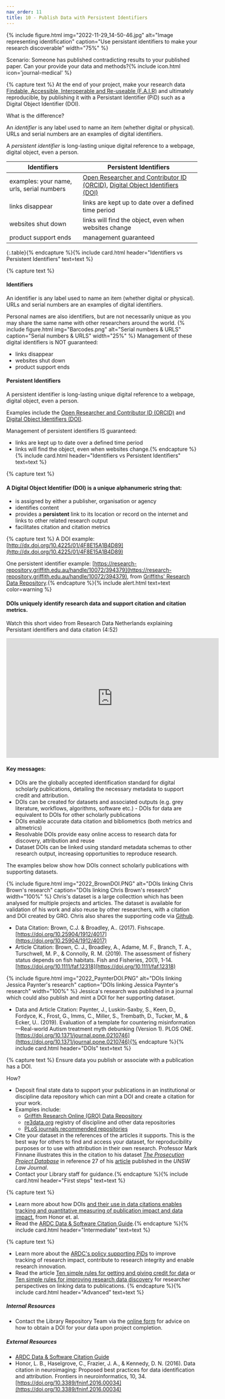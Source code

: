 ```yaml
---
nav_order: 11
title: 10 - Publish Data with Persistent Identifiers 
---
```


{% include figure.html img="2022-11-29_14-50-46.jpg" alt="Image representing identification" caption="Use persistant identifiers to make your research discoverable" width="75%" %}

<div class="p-3 mb-2 bg-secondary text-white">Scenario: Someone has published contradicting results to your published paper. Can your provide your data and methods?{% include icon.html icon='journal-medical' %}</div> 

{% capture text %}
At the end of your project, make your research data [Findable, Accessible, Interoperable and Re-useable (F.A.I.R)](https://ardc.edu.au/resource/fair-data/) and ultimately reproducible, by publishing it with a Persistant Identifier (PiD) such as a Digital Object Identifier (DOI).

What is the difference?

An *identifier* is any label used to name an item (whether digital or physical).  URLs and serial numbers are an examples of digital identifiers. 

A *persistent identifier* is long-lasting unique digital reference to a webpage, digital object, even a person.

| Identifiers | Persistent Identifiers |
| -----| ------|
| examples: your name, urls, serial numbers | [Open Researcher and Contributor ID (ORCID)](https://orcid.org/), [Digital Object Identifiers (DOI)](https://www.doi.org/) |
| links disappear | links are kept up to date over a defined time period |
| websites shut down |  links will find the object, even when websites change |
| product support ends | management guaranteed |
{:.table}{% endcapture %}{% include card.html header="Identifiers vs Persistent Identifiers" text=text %}


{% capture text %}
#### Identifiers

An identifier is any label used to name an item (whether digital or physical).  URLs and serial numbers are an examples of digital identifiers. 

Personal names are also identifiers, but are not necessarily unique as you may share the same name with other researchers around the world.
{% include figure.html img="Barcodes.png" alt="Serial numbers & URLS" caption="Serial numbers & URLS" width="25%" %}
Management of these digital identifiers is NOT guaranteed:

* links disappear
* websites shut down
* product support ends

#### Persistent Identifiers

A persistent identifier is long-lasting unique digital reference to a webpage, digital object, even a person.

Examples include the [Open Researcher and Contributor ID (ORCID)](https://orcid.org/) and [Digital Object Identifiers (DOI)](https://www.doi.org/).

Management of persistent identifiers IS guaranteed:

* links are kept up to date over a defined time period
* links will find the object, even when websites change.{% endcapture %}{% include card.html header="Identifiers vs Persistent Identifiers" text=text %}



{% capture text %}
#### A Digital Object Identifier (DOI) is a unique alphanumeric string that:

* is assigned by either a publisher, organisation or agency 
* identifies content
* provides a **persistent** link to its location or record on the internet and links to other related research output
* facilitates citation and citation metrics 

{% capture text %}
A DOI example: [http://dx.doi.org/10.4225/01/4F8E15A1B4D89](http://dx.doi.org/10.4225/01/4F8E15A1B4D89)

One persistent identifier example: [https://research-repository.griffith.edu.au/handle/10072/394379](https://research-repository.griffith.edu.au/handle/10072/394379), from [Griffiths' Research Data Repository](https://research-repository.griffith.edu.au/).{% endcapture %}{% include alert.html text=text color=warning %}

#### DOIs uniquely identify research data and support citation and citation metrics.

Watch this short video from Research Data Netherlands explaining Persistant identifiers and data citation (4:52) 

<iframe width="560" height="315" src="https://www.youtube.com/embed/PgqtiY7oZ6k" title="YouTube video player" frameborder="0" allow="accelerometer; autoplay; clipboard-write; encrypted-media; gyroscope; picture-in-picture" allowfullscreen></iframe>


#### Key messages:
* DOIs are the globally accepted identification standard for digital scholarly publications, detailing the necessary metadata to support credit and attribution.
* DOIs can be created for datasets and associated outputs (e.g. grey literature, workflows, algorithms, software etc.) - DOIs for data are equivalent to DOIs for other scholarly publications
* DOIs enable accurate data citation and bibliometrics (both metrics and altmetrics)
* Resolvable DOIs provide easy online access to research data for discovery, attribution and reuse
* Dataset DOIs can be linked using standard metadata schemas to other research output, increasing opportunities to reproduce research.

The examples below show how DOIs connect scholarly publications with supporting datasets.

{% include figure.html img="2022_BrownDOI.PNG" alt="DOIs linking Chris Brown's research" caption="DOIs linking Chris Brown's research" width="100%" %}
Chris's dataset is a large collecttion which has been analysed for multiple projects and articles. The dataset is available for validation of his work and also reuse by other researchers, with a citation and DOI created by GRO. Chris also shares the supporting code via [Github](https://github.com/cbrown5/fishscape/blob/master/data-raw/fish-hab-db_v1.csv).
* Data Citation: Brown, C.J. & Broadley, A.. (2017). Fishscape. [https://doi.org/10.25904/1912/4017](https://doi.org/10.25904/1912/4017)
* Article Citation: Brown, C. J., Broadley, A., Adame, M. F., Branch, T. A., Turschwell, M. P., & Connolly, R. M. (2019). The assessment of fishery status depends on fish habitats. Fish and Fisheries, 20(1), 1-14. [https://doi.org/10.1111/faf.12318](https://doi.org/10.1111/faf.12318)

{% include figure.html img="2022_PaynterDOI.PNG" alt="DOIs linking Jessica Paynter's research" caption="DOIs linking Jessica Paynter's research" width="100%" %}
Jessica's research was published in a journal which could also publish and mint a DOI for her supporting dataset.
* Data and Article Citation: Paynter, J., Luskin-Saxby, S., Keen, D., Fordyce, K., Frost, G., Imms, C., Miller, S., Trembath, D., Tucker, M., & Ecker, U.. (2019). Evaluation of a template for countering misinformation—Real-world Autism treatment myth debunking (Version 1). PLOS ONE. [https://doi.org/10.1371/journal.pone.0210746](https://doi.org/10.1371/journal.pone.0210746){% endcapture %}{% include card.html header="DOIs" text=text %}


{% capture text %}
Ensure data you publish or associate with a publication has a DOI. 

How?
* Deposit final state data to support your publications in an institutional or discipline data repository which can mint a DOI and create a citation for your work. 
* Examples include:
  * [Griffith Research Online (GRO) Data Repository](https://research-repository.griffith.edu.au/handle/10072/392600) 
  * [re3data.org](https://www.re3data.org/) registry of discipline and other data repositories
  * [PLoS journals recommended repositories](https://journals.plos.org/plosone/s/recommended-repositories)
* Cite your dataset in the references of the articles it supports.  This is the best way for others to find and access your dataset, for reproducibility purposes or to use with attribution in their own research. Professor Mark Finnane illustrates this in the citation to his dataset [*The Prosecution Project Database*](https://prosecutionproject.griffith.edu.au/dataverse/) in reference 27 of his [article](https://research-repository.griffith.edu.au/handle/10072/340488) published in the *UNSW Law Journal*.
* Contact your Library staff for guidance.{% endcapture %}{% include card.html header="First steps" text=text %}

{% capture text %}
* Learn more about how DOIs [and their use in data citations enables tracking and quantitative measuring of publication impact and data impact.](https://www.frontiersin.org/articles/10.3389/fninf.2016.00034/full) from Honor et. al.
* Read the [ARDC Data & Software Citation Guide](https://ardc.edu.au/resource/data-and-software-citation/).{% endcapture %}{% include card.html header="Intermediate" text=text %}

{% capture text %}
* Learn more about the [ARDC's policy supporting PiDs](https://ardc.edu.au/resource/ardc-persistent-identifiers-policy/) to improve tracking of research impact, contribute to research integrity and enable research innovation.
* Read the article [Ten simple rules for getting and giving credit for data](https://doi.org/10.1371/journal.pcbi.1010476) or [Ten simple rules for improving research data discovery](https://doi.org/10.1371/journal.pcbi.1009768) for researcher perspectives on linking data to publications. {% endcapture %}{% include card.html header="Advanced" text=text %}

##### Internal Resources
* Contact the Library Repository Team via the [online form](https://intranet.secure.griffith.edu.au/library/forms/help) for advice on how to obtain a DOI for your data upon project completion.

##### External Resources
* [ARDC Data & Software Citation Guide](https://ardc.edu.au/resource/data-and-software-citation/)
* Honor, L. B., Haselgrove, C., Frazier, J. A., & Kennedy, D. N. (2016). Data citation in neuroimaging: Proposed best practices for data identification and attribution. Frontiers in neuroinformatics, 10, 34. [https://doi.org/10.3389/fninf.2016.00034](https://doi.org/10.3389/fninf.2016.00034)
